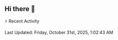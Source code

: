 ## Hi there 👋

⚡ Recent Activity
<!--RECENT_ACTIVITY:start-->
<!--RECENT_ACTIVITY:end-->
<!--RECENT_ACTIVITY:last_update-->
Last Updated: Friday, October 31st, 2025, 1:02:43 AM
<!--RECENT_ACTIVITY:last_update_end-->
